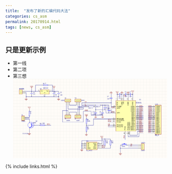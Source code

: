 ```yaml
---
title:  "发布了新的汇编代码大法"
categories: cs_asm
permalink: 20170914.html
tags: [news, cs_asm]
---
```


## 只是更新示例

 - 第一线
 - 第二项
 - 第三想
![插入了图片](picture/sch/1186-EMC-V2-sch.png)

{% include links.html %}